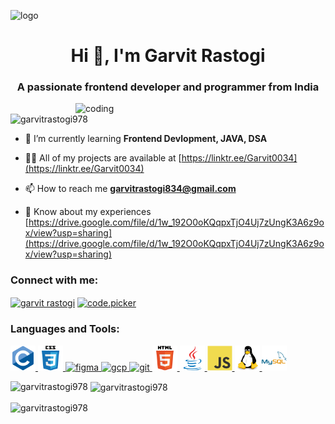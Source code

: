 ![logo](https://github.com/GarvitRastogi978/GarvitRastogi978/blob/main/github%20banner.png)

<h1 align="center">Hi 👋, I'm Garvit Rastogi</h1>
<h3 align="center">A passionate frontend developer and programmer from India</h3>

<img align="right" alt="coding" width="400" src="https://user-images.githubusercontent.com/55389276/140866485-8fb1c876-9a8f-4d6a-98dc-08c4981eaf70.gif">

<p align="left"> <img src="https://komarev.com/ghpvc/?username=garvitrastogi978&label=Profile%20views&color=1f9a0e&style=flat" alt="garvitrastogi978" /> </p>

- 🌱 I’m currently learning **Frontend Devlopment, JAVA, DSA**

- 👨‍💻 All of my projects are available at [https://linktr.ee/Garvit0034](https://linktr.ee/Garvit0034)

- 📫 How to reach me **garvitrastogi834@gmail.com**

- 📄 Know about my experiences [https://drive.google.com/file/d/1w_192O0oKQqpxTjO4Uj7zUngK3A6z9ox/view?usp=sharing](https://drive.google.com/file/d/1w_192O0oKQqpxTjO4Uj7zUngK3A6z9ox/view?usp=sharing)

<h3 align="left">Connect with me:</h3>
<p align="left">
<a href="https://linkedin.com/in/garvit rastogi" target="blank"><img align="center" src="https://raw.githubusercontent.com/rahuldkjain/github-profile-readme-generator/master/src/images/icons/Social/linked-in-alt.svg" alt="garvit rastogi" height="30" width="40" /></a>
  <a href="https://instagram.com/code.picker" target="blank"><img align="center" src="https://raw.githubusercontent.com/rahuldkjain/github-profile-readme-generator/master/src/images/icons/Social/instagram.svg" alt="code.picker" height="30" width="40" /></a>
</p>

<h3 align="left">Languages and Tools:</h3>
<p align="left"> <a href="https://www.cprogramming.com/" target="_blank" rel="noreferrer"> <img src="https://raw.githubusercontent.com/devicons/devicon/master/icons/c/c-original.svg" alt="c" width="40" height="40"/> <a href="https://www.w3schools.com/css/" target="_blank" rel="noreferrer"> <img src="https://raw.githubusercontent.com/devicons/devicon/master/icons/css3/css3-original-wordmark.svg" alt="css3" width="40" height="40"/> </a> <a href="https://www.figma.com/" target="_blank" rel="noreferrer"> <img src="https://www.vectorlogo.zone/logos/figma/figma-icon.svg" alt="figma" width="40" height="40"/> </a> <a href="https://cloud.google.com" target="_blank" rel="noreferrer"> <img src="https://www.vectorlogo.zone/logos/google_cloud/google_cloud-icon.svg" alt="gcp" width="40" height="40"/> </a> <a href="https://git-scm.com/" target="_blank" rel="noreferrer"> <img src="https://www.vectorlogo.zone/logos/git-scm/git-scm-icon.svg" alt="git" width="40" height="40"/> </a> <a href="https://www.w3.org/html/" target="_blank" rel="noreferrer"> <img src="https://raw.githubusercontent.com/devicons/devicon/master/icons/html5/html5-original-wordmark.svg" alt="html5" width="40" height="40"/> </a> <a href="https://www.java.com" target="_blank" rel="noreferrer"> <img src="https://raw.githubusercontent.com/devicons/devicon/master/icons/java/java-original.svg" alt="java" width="40" height="40"/> </a> <a href="https://developer.mozilla.org/en-US/docs/Web/JavaScript" target="_blank" rel="noreferrer"> <img src="https://raw.githubusercontent.com/devicons/devicon/master/icons/javascript/javascript-original.svg" alt="javascript" width="40" height="40"/> </a> <a href="https://www.linux.org/" target="_blank" rel="noreferrer"> <img src="https://raw.githubusercontent.com/devicons/devicon/master/icons/linux/linux-original.svg" alt="linux" width="40" height="40"/> </a> <a href="https://www.mysql.com/" target="_blank" rel="noreferrer"> <img src="https://raw.githubusercontent.com/devicons/devicon/master/icons/mysql/mysql-original-wordmark.svg" alt="mysql" width="40" height="40"/> </a> </p>

<p><img align="left" src="https://github-readme-stats.vercel.app/api/top-langs?username=garvitrastogi978&show_icons=true&locale=en&layout=compact" alt="garvitrastogi978" /></p>

<p>&nbsp;<img align="center" src="https://github-readme-stats.vercel.app/api?username=garvitrastogi978&show_icons=true&locale=en" alt="garvitrastogi978" /></p>

<p><img align="center" src="https://github-readme-streak-stats.herokuapp.com/?user=garvitrastogi978&theme=highcontrast" alt="garvitrastogi978" /></p>
